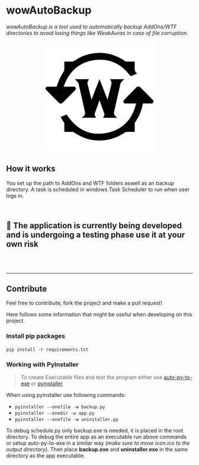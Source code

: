 # wowAutoBackup

_wowAutoBackup is a tool used to automatically backup AddOns/WTF directories to avoid losing things like WeakAuras in case of file corruption._

<center>
<img src="assets/icon.svg" alt="drawing" width="300"/>
</center>

## How it works

You set up the path to AddOns and WTF folders aswell as an backup directory.
A task is scheduled in windows Task Scheduler to run when user logs in.

<br>

## 🚧 The application is currently being developed and is undergoing a testing phase **use it at your own risk**

<br>

<br>

---

## Contribute

Feel free to contribute, fork the project and make a pull request!

Here follows some information that might be useful when developing on this project.

### Install pip packages

`pip install -r requirements.txt`

### Working with PyInstaller

> To create Executable files and test the program either use [auto-py-to-exe](https://pypi.org/project/auto-py-to-exe/) or [pyinstaller](https://pypi.org/project/pyinstaller/)

When using pyinstaller use following commands:

- `pyinstaller --onefile -w backup.py`
- `pyinstaller --onedir -w app.py`
- `pyinstaller --onefile -w uninstaller.py`

To debug schedule.py only backup.exe is needed, it is placed in the root directory.
To debug the entire app as an executable run above commands or setup auto-py-to-exe in a similar way _(make sure to move icon.ico to the output directory)_. Then place **backup.exe** and **uninstaller.exe** in the same directory as the app executable.
